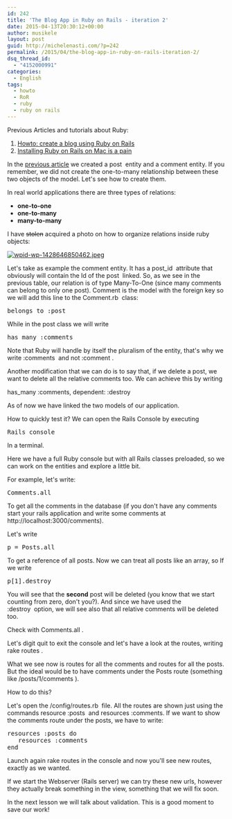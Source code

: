 ```yaml
---
id: 242
title: 'The Blog App in Ruby on Rails - iteration 2'
date: 2015-04-13T20:30:12+00:00
author: musikele
layout: post
guid: http://michelenasti.com/?p=242
permalink: /2015/04/the-blog-app-in-ruby-on-rails-iteration-2/
dsq_thread_id:
  - "4152000991"
categories:
  - English
tags:
  - howto
  - RoR
  - ruby
  - ruby on rails
---
```

Previous Articles and tutorials about Ruby:

  1. [Howto: create a blog using Ruby on Rails](http://michelenasti.com/2015/03/howto-create-a-blog-with-ruby-on-rails/)
  2. [Installing Ruby on Rails on Mac is a pain](http://michelenasti.com/2015/03/installing-ruby-on-rails-on-mac-10-10-is-a-pain/)

In the [previous article](http://michelenasti.com/2015/03/howto-create-a-blog-with-ruby-on-rails/) we created a <span class="lang:default decode:true  crayon-inline">post</span>  entity and a <span class="lang:default decode:true  crayon-inline ">comment</span> entity. If you remember, we did not create the one-to-many relationship between these two objects of the model. Let's see how to create them.

In real world applications there are three types of relations:

  * **one-to-one**
  * **one-to-many**
  * **many-to-many**

I have <del>stolen</del> acquired a photo on how to organize relations inside ruby objects:

[<img class="aligncenter wp-image-257 " src="https://i1.wp.com/michelenasti.com/wp-content/uploads/2015/04/wpid-wp-1428646850462.jpeg?resize=522%2C148" alt="wpid-wp-1428646850462.jpeg" srcset="https://i1.wp.com/michelenasti.com/wp-content/uploads/2015/04/wpid-wp-1428646850462.jpeg?resize=300%2C85 300w, https://i1.wp.com/michelenasti.com/wp-content/uploads/2015/04/wpid-wp-1428646850462.jpeg?resize=1024%2C291 1024w, https://i1.wp.com/michelenasti.com/wp-content/uploads/2015/04/wpid-wp-1428646850462.jpeg?w=1346 1346w" sizes="(max-width: 522px) 100vw, 522px" data-recalc-dims="1" />](https://i1.wp.com/michelenasti.com/wp-content/uploads/2015/04/wpid-wp-1428646850462.jpeg)

Let's take as example the <span class="lang:default decode:true  crayon-inline">comment</span> entity. It has a <span class="lang:default decode:true  crayon-inline ">post_id</span>  attribute that obviously will contain the Id of the <span class="lang:default decode:true  crayon-inline ">post</span>  linked. So, as we see in the previous table, our relation is of type Many-To-One (since many comments can belong to only one post). <span class="lang:default decode:true  crayon-inline ">Comment</span> is the model with the foreign key so we will add this line to the <span class="lang:default decode:true  crayon-inline ">Comment.rb</span>  class:

<pre class="lang:ruby decode:true">belongs_to :post</pre>

While in the <span class="lang:default decode:true  crayon-inline ">post</span> class we will write

<pre class="lang:ruby decode:true">has_many :comments</pre>

Note that Ruby will handle by itself the pluralism of the entity, that's why we write <span class="lang:default decode:true  crayon-inline ">:comments</span>  and not <span class="lang:default decode:true  crayon-inline ">:comment</span> .

Another modification that we can do is to say that, if we delete a post, we want to delete all the relative comments too. We can achieve this by writing

<span class="lang:ruby decode:true  crayon-inline ">has_many :comments, dependent: :destroy</span>

As of now we have linked the two models of our application.

How to quickly test it? We can open the Rails Console by executing

<pre class="lang:default decode:true ">Rails console</pre>

In a terminal.

Here we have a full Ruby console but with all Rails classes preloaded, so we can work on the entities and explore a little bit.

For example, let's write:

<pre class="lang:ruby decode:true ">Comments.all</pre>

To get all the comments in the database (if you don't have any comments start your rails application and write some comments at http://localhost:3000/comments).

Let's write

<pre class="lang:ruby decode:true ">p = Posts.all</pre>

To get a reference of all posts. Now we can treat all posts like an array, so If we write

<pre class="lang:ruby decode:true ">p[1].destroy</pre>

You will see that the **second** post will be deleted (you know that we start counting from zero, don't you?). And since we have used the <span class="lang:default decode:true  crayon-inline ">:destroy</span>  option, we will see also that all relative comments will be deleted too.

Check with <span class="lang:default decode:true  crayon-inline ">Comments.all</span> .

Let's digit quit to exit the console and let's have a look at the routes, writing <span class="lang:default decode:true  crayon-inline ">rake routes</span> .

What we see now is routes for all the comments and routes for all the posts. But the ideal would be to have comments under the Posts route (something like <span class="lang:default decode:true  crayon-inline ">/posts/1/comments</span> ).

How to do this?

Let's open the <span class="lang:default decode:true  crayon-inline ">/config/routes.rb</span>  file. All the routes are shown just using the commands <span class="lang:default decode:true  crayon-inline ">resource :posts</span>  and <span class="lang:default decode:true  crayon-inline">resources :comments</span>. If we want to show the comments route under the posts, we have to write:

<pre class="lang:default decode:true ">resources :posts do
   resources :comments
end</pre>

 

Launch again <span class="lang:default decode:true  crayon-inline">rake routes</span> in the console and now you'll see new routes, exactly as we wanted.

If we start the Webserver (Rails server) we can try these new urls, however they actually break something in the view, something that we will fix soon.

In the next lesson we will talk about validation. This is a good moment to save our work!

 